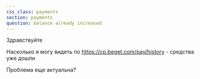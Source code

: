```yaml
---
css_class: payments
section: payments
question: balance already increased
---
```

Здравствуйте

Насколько я могу видеть по https://cp.beget.com/pay/history - средства уже дошли

Проблема еще актуальна?